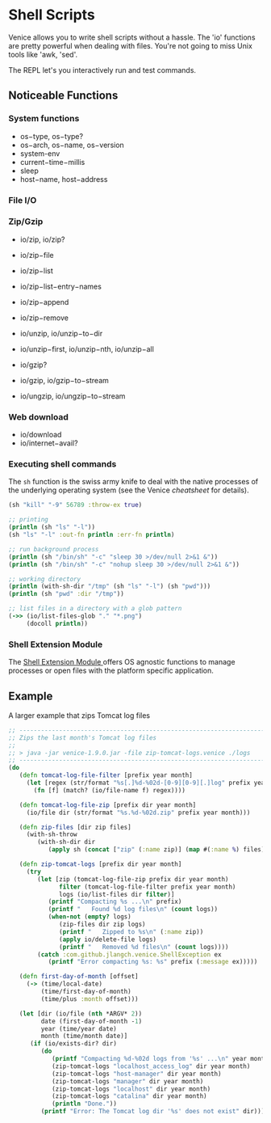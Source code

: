 # Shell Scripts

Venice allows you to write shell scripts without a hassle. The 'io' functions
are pretty powerful when dealing with files. You're not going to miss Unix tools
like 'awk, 'sed'.

The REPL let's you interactively run and test commands.

## Noticeable Functions 

### System functions

- os−type, os−type? 
- os−arch, os−name, os−version
- system-env
- current−time−millis
- sleep 
- host−name, host−address


### File I/O

### Zip/Gzip
 
- io/zip, io/zip? 
- io/zip−file 
- io/zip−list 
- io/zip−list−entry−names 
- io/zip−append 
- io/zip−remove
- io/unzip, io/unzip−to−dir
- io/unzip−first, io/unzip−nth, io/unzip−all

- io/gzip? 
- io/gzip, io/gzip−to−stream 
- io/ungzip, io/ungzip−to−stream


### Web download

- io/download 
- io/internet−avail?

### Executing shell commands 

The `sh` function is the swiss army knife to deal with the native processes of the 
underlying operating system (see the Venice _cheatsheet_ for details).

```clojure
(sh "kill" "-9" 56789 :throw-ex true)

;; printing 
(println (sh "ls" "-l"))
(sh "ls" "-l" :out-fn println :err-fn println)

;; run background process
(println (sh "/bin/sh" "-c" "sleep 30 >/dev/null 2>&1 &")) 
(println (sh "/bin/sh" "-c" "nohup sleep 30 >/dev/null 2>&1 &"))

;; working directory
(println (with-sh-dir "/tmp" (sh "ls" "-l") (sh "pwd")))
(println (sh "pwd" :dir "/tmp"))

;; list files in a directory with a glob pattern
(->> (io/list-files-glob "." "*.png")
     (docoll println))
```


### Shell Extension Module

The [Shell Extension Module ](ext-shell.md) offers OS agnostic functions to manage processes or 
open files with the platform specific application.



## Example

A larger example that zips Tomcat log files

```clojure
;; -------------------------------------------------------------------------------
;; Zips the last month's Tomcat log files
;;
;; > java -jar venice-1.9.0.jar -file zip-tomcat-logs.venice ./logs
;; -------------------------------------------------------------------------------
(do
   (defn tomcat-log-file-filter [prefix year month]
     (let [regex (str/format "%s[.]%d-%02d-[0-9][0-9][.]log" prefix year month)]
       (fn [f] (match? (io/file-name f) regex))))

   (defn tomcat-log-file-zip [prefix dir year month]
     (io/file dir (str/format "%s.%d-%02d.zip" prefix year month)))

   (defn zip-files [dir zip files]
     (with-sh-throw
        (with-sh-dir dir
           (apply sh (concat ["zip" (:name zip)] (map #(:name %) files))))))

   (defn zip-tomcat-logs [prefix dir year month]
     (try
        (let [zip (tomcat-log-file-zip prefix dir year month)
              filter (tomcat-log-file-filter prefix year month)
              logs (io/list-files dir filter)]
           (printf "Compacting %s ...\n" prefix)
           (printf "   Found %d log files\n" (count logs))
           (when-not (empty? logs)
              (zip-files dir zip logs)
              (printf "   Zipped to %s\n" (:name zip))
              (apply io/delete-file logs)
              (printf "   Removed %d files\n" (count logs))))
        (catch :com.github.jlangch.venice.ShellException ex
           (printf "Error compacting %s: %s" prefix (:message ex)))))

   (defn first-day-of-month [offset]
     (-> (time/local-date) 
         (time/first-day-of-month) 
         (time/plus :month offset)))

   (let [dir (io/file (nth *ARGV* 2))
         date (first-day-of-month -1)
         year (time/year date)
         month (time/month date)]
      (if (io/exists-dir? dir)
         (do
            (printf "Compacting %d-%02d logs from '%s' ...\n" year month dir)
            (zip-tomcat-logs "localhost_access_log" dir year month)
            (zip-tomcat-logs "host-manager" dir year month)
            (zip-tomcat-logs "manager" dir year month)
            (zip-tomcat-logs "localhost" dir year month)
            (zip-tomcat-logs "catalina" dir year month)
            (println "Done."))
         (printf "Error: The Tomcat log dir '%s' does not exist" dir))))
```
